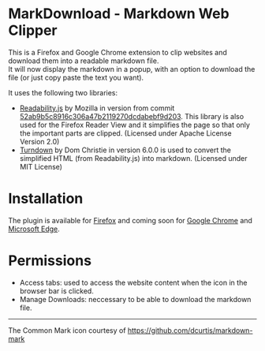 # MarkDownload - Markdown Web Clipper

This is a Firefox and Google Chrome extension to clip websites and download them into a readable markdown file.  
It will now display the markdown in a popup, with an option to download the file (or just copy paste the text you want).

It uses the following two libraries:
- [Readability.js](https://github.com/mozilla/readability) by Mozilla in version from commit [52ab9b5c8916c306a47b2119270dcdabebf9d203](https://github.com/mozilla/readability/commit/52ab9b5c8916c306a47b2119270dcdabebf9d203#diff-06d8d22df421dacde90a2268083424ab). This library is also used for the Firefox Reader View and it simplifies the page so that only the important parts are clipped. (Licensed under Apache License Version 2.0)
- [Turndown](https://github.com/domchristie/turndown) by Dom Christie in version 6.0.0 is used to convert the simplified HTML (from Readability.js) into markdown. (Licensed under MIT License)

# Installation
The plugin is available for [Firefox](https://addons.mozilla.org/en-GB/firefox/addon/markdownload/) and coming soon for [Google Chrome]() and [Microsoft Edge](https://microsoftedge.microsoft.com/addons/detail/hajanaajapkhaabfcofdjgjnlgkdkknm).

# Permissions
- Access tabs: used to access the website content when the icon in the browser bar is clicked.
- Manage Downloads: neccessary to be able to download the markdown file.

--- 
The Common Mark icon courtesy of https://github.com/dcurtis/markdown-mark
